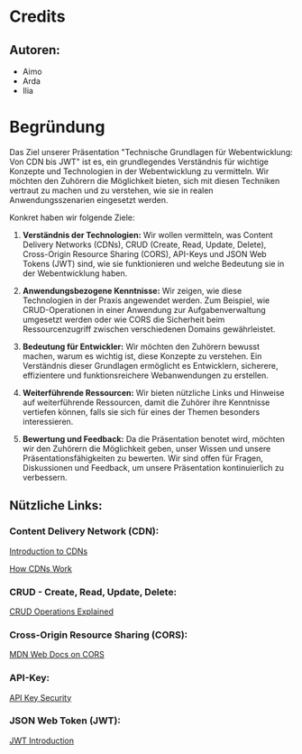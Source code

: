# Credits
## Autoren:
- Aimo
- Arda
- Ilia

# Begründung
Das Ziel unserer Präsentation "Technische Grundlagen für Webentwicklung: Von CDN bis JWT" ist es, ein grundlegendes Verständnis für wichtige Konzepte und Technologien in der Webentwicklung zu vermitteln. Wir möchten den Zuhörern die Möglichkeit bieten, sich mit diesen Techniken vertraut zu machen und zu verstehen, wie sie in realen Anwendungsszenarien eingesetzt werden.

Konkret haben wir folgende Ziele:

  1. **Verständnis der Technologien:** Wir wollen vermitteln, was Content Delivery Networks (CDNs), CRUD (Create, Read, Update, Delete), Cross-Origin Resource Sharing (CORS), API-Keys und JSON Web Tokens (JWT) sind, wie sie funktionieren und welche Bedeutung sie in der Webentwicklung haben.

  2. **Anwendungsbezogene Kenntnisse:** Wir zeigen, wie diese Technologien in der Praxis angewendet werden. Zum Beispiel, wie CRUD-Operationen in einer Anwendung zur Aufgabenverwaltung umgesetzt werden oder wie CORS die Sicherheit beim Ressourcenzugriff zwischen verschiedenen Domains gewährleistet.

  3. **Bedeutung für Entwickler:** Wir möchten den Zuhörern bewusst machen, warum es wichtig ist, diese Konzepte zu verstehen. Ein Verständnis dieser Grundlagen ermöglicht es Entwicklern, sicherere, effizientere und funktionsreichere Webanwendungen zu erstellen.

  4. **Weiterführende Ressourcen:** Wir bieten nützliche Links und Hinweise auf weiterführende Ressourcen, damit die Zuhörer ihre Kenntnisse vertiefen können, falls sie sich für eines der Themen besonders interessieren.

  5. **Bewertung und Feedback:** Da die Präsentation benotet wird, möchten wir den Zuhörern die Möglichkeit geben, unser Wissen und unsere Präsentationsfähigkeiten zu bewerten. Wir sind offen für Fragen, Diskussionen und Feedback, um unsere Präsentation kontinuierlich zu verbessern.
## Nützliche Links:
### Content Delivery Network (CDN):

[Introduction to CDNs](https://www.cloudflare.com/learning/cdn/what-is-a-cdn/)

[How CDNs Work](https://developer.akamai.com/blog/2018/12/10/what-is-a-cdn-and-how-does-it-work/)

### CRUD - Create, Read, Update, Delete:

[CRUD Operations Explained](https://www.codecademy.com/articles/what-is-crud)

### Cross-Origin Resource Sharing (CORS):

[MDN Web Docs on CORS](https://developer.mozilla.org/en-US/docs/Web/HTTP/CORS)

### API-Key:

[API Key Security](https://nordicapis.com/are-api-keys-secure/)
### JSON Web Token (JWT):

[JWT Introduction](https://jwt.io/introduction/)
